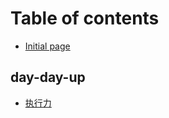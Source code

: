 # Table of contents

* [Initial page](README.md)

## day-day-up

* [执行力](day-day-up/growing-50.md)


